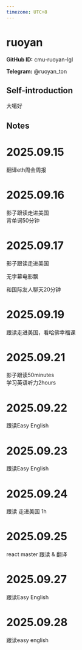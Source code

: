 ```yaml
---
timezone: UTC+8
---
```


# ruoyan

**GitHub ID:** cmu-ruoyan-lgl

**Telegram:** @ruoyan_ton

## Self-introduction

大噶好

## Notes
<!-- Content_START -->
# 2025.09.15
<!-- DAILY_CHECKIN_2025-09-15_START -->
翻译eth周会周报
<!-- DAILY_CHECKIN_2025-09-15_END -->


# 2025.09.16
<!-- DAILY_CHECKIN_2025-09-16_START -->
影子跟读走进美国  
背单词50分钟
<!-- DAILY_CHECKIN_2025-09-16_END -->


# 2025.09.17
<!-- DAILY_CHECKIN_2025-09-17_START -->
影子跟读走进美国

无字幕电影飘

和国际友人聊天20分钟
<!-- DAILY_CHECKIN_2025-09-17_END -->


# 2025.09.19
<!-- DAILY_CHECKIN_2025-09-19_START -->
跟读走进美国，看哈佛幸福课
<!-- DAILY_CHECKIN_2025-09-19_END -->


# 2025.09.21
<!-- DAILY_CHECKIN_2025-09-21_START -->
影子跟读50minutes  
学习英语听力2hours
<!-- DAILY_CHECKIN_2025-09-21_END -->


# 2025.09.22
<!-- DAILY_CHECKIN_2025-09-22_START -->
跟读Easy English
<!-- DAILY_CHECKIN_2025-09-22_END -->


# 2025.09.23
<!-- DAILY_CHECKIN_2025-09-23_START -->
跟读Easy English
<!-- DAILY_CHECKIN_2025-09-23_END -->


# 2025.09.24
<!-- DAILY_CHECKIN_2025-09-24_START -->
跟读 走进美国 1h
<!-- DAILY_CHECKIN_2025-09-24_END -->


# 2025.09.25
<!-- DAILY_CHECKIN_2025-09-25_START -->
react master 跟读 & 翻译
<!-- DAILY_CHECKIN_2025-09-25_END -->


# 2025.09.27
<!-- DAILY_CHECKIN_2025-09-27_START -->
跟读Easy English
<!-- DAILY_CHECKIN_2025-09-27_END -->


# 2025.09.28
<!-- DAILY_CHECKIN_2025-09-28_START -->
跟读easy english
<!-- DAILY_CHECKIN_2025-09-28_END -->
<!-- Content_END -->
